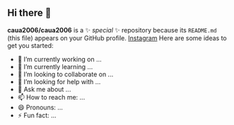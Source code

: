## Hi there 👋


**caua2006/caua2006** is a ✨ _special_ ✨ repository because its `README.md` (this file) appears on your GitHub profile.
[Instagram](instagram.com/iam__caua)
Here are some ideas to get you started:

- 🔭 I’m currently working on ...
- 🌱 I’m currently learning ...
- 👯 I’m looking to collaborate on ...
- 🤔 I’m looking for help with ...
- 💬 Ask me about ...
- 📫 How to reach me: ...
- 😄 Pronouns: ...
- ⚡ Fun fact: ...
  

